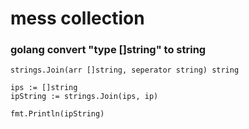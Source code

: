 # mess collection

### golang convert "type \[\]string" to string

`strings.Join(arr []string, seperator string) string`

```text
ips := []string
ipString := strings.Join(ips, ip)

fmt.Println(ipString)
```




